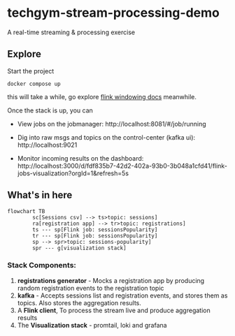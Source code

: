 # techgym-stream-processing-demo
A real-time streaming & processing exercise
## Explore
Start the project 
```console
docker compose up
```
this will take a while, go explore [flink windowing docs](https://nightlies.apache.org/flink/flink-docs-master/docs/dev/table/sql/queries/window-agg/) meanwhile.

Once the stack is up, you can

- View jobs on the jobmanager:
        http://localhost:8081/#/job/running


- Dig into raw msgs and topics on the control-center (kafka ui):
        http://localhost:9021

- Monitor incoming results on the dashboard:
        http://localhost:3000/d/fdf835b7-42d2-402a-93b0-3b048a1cfd41/flink-jobs-visualization?orgId=1&refresh=5s

## What's in here
```mermaid
flowchart TB
        sc[Sessions csv] --> ts>topic: sessions]
        ra[registration app] --> tr>topic: registrations]
        ts --- sp[Flink job: sessionsPopularity]
        tr --- sp[Flink job: sessionsPopularity]
        sp --> spr>topic: sessions-popularity]
        spr --- g[visualization stack]
```
### Stack Components:
1. **registrations generator** - Mocks a registration app by producing random registration events to the registration topic
2. **kafka** - Accepts sessions list and registration events, and stores them as topics. Also stores the aggregation results.
3. A **Flink client**, To process the stream live and produce aggregation results
4. The **Visualization stack** - promtail, loki and grafana
